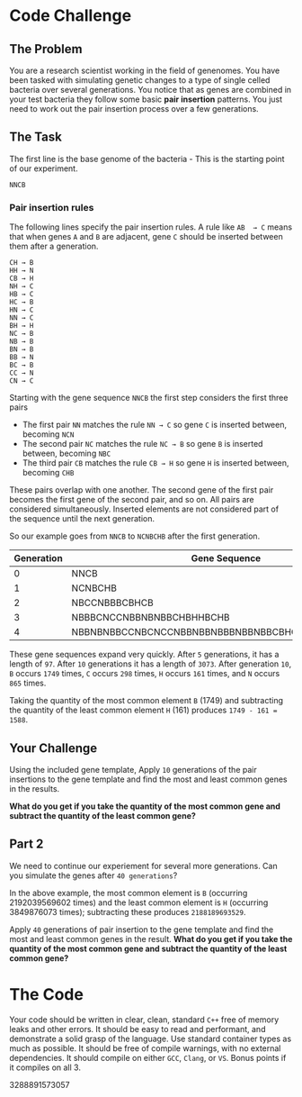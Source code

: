 # Code Challenge

## The Problem

You are a research scientist working in the field of genenomes. You have been tasked with simulating genetic changes to a type of single celled bacteria over several generations. You notice that as genes are combined in your test bacteria they follow some basic **pair insertion** patterns. You just need to work out the pair insertion process over a few generations.

## The Task

The first line is the base genome of the bacteria - This is the starting point of our experiment. 
```
NNCB
```

### Pair insertion rules

The following lines specify the pair insertion rules. A rule like `AB  → C` means that when genes `A` and `B` are adjacent, gene `C` should be inserted between them after a generation.

```
CH → B
HH → N
CB → H
NH → C
HB → C
HC → B
HN → C
NN → C
BH → H
NC → B
NB → B
BN → B
BB → N
BC → B
CC → N
CN → C
```

Starting with the gene sequence `NNCB` the first step considers the first three pairs
- The  first pair `NN` matches the rule `NN → C` so gene `C` is inserted between, becoming `NCN`
- The second pair `NC` matches the rule `NC → B` so gene `B` is inserted between, becoming `NBC`
- The third pair `CB` matches the rule `CB → H` so gene `H` is inserted between, becoming `CHB`

These pairs overlap with one another. The second gene of the first pair becomes the first gene of the second pair, and so on. All pairs are considered simultaneously. Inserted elements are not considered part of the sequence until the next generation. 

So our example goes from `NNCB` to `NCNBCHB` after the first generation.

| Generation | Gene Sequence |
| ------ | ------- |
| 0 | NNCB |
| 1 | NCNBCHB |
| 2 | NBCCNBBBCBHCB |
| 3 | NBBBCNCCNBBNBNBBCHBHHBCHB |
| 4 | NBBNBNBBCCNBCNCCNBBNBBNBBBNBBNBBCBHCBHHNHCBBCBHCB |

These gene sequences expand very quickly. After `5` generations, it has a length of `97`. After `10` generations it has a length of `3073`. After generation `10`, `B` occurs `1749` times, `C` occurs `298` times, `H` occurs `161` times, and `N` occurs `865` times. 

Taking the quantity of the most common element `B` (1749) and subtracting the quantity of the least common element `H` (161) produces `1749 - 161 = 1588`. 

## Your Challenge

Using the included gene template, Apply `10` generations of the pair insertions to the gene template and find the most and least common genes in the results. 

**What do you get if you take the quantity of the most common gene and subtract the quantity of the least common gene?**

## Part 2

We need to continue our experiement for several more generations. Can you simulate the genes after `40 generations`? 

In the above example, the most common element is `B` (occurring 2192039569602 times) and the least common element is `H` (occurring 3849876073 times); subtracting these produces `2188189693529`.

Apply `40` generations of pair insertion to the gene template and find the most and least common genes in the result. **What do you get if you take the quantity of the most common gene and subtract the quantity of the least common gene?**


# The Code

Your code should be written in clear, clean, standard `C++` free of memory leaks and other errors. It should be easy to read and performant, and demonstrate a solid grasp of the language. Use standard container types as much as possible. It should be free of compile warnings, with no external dependencies. It should compile on either `GCC`, `Clang`, or `VS`. Bonus points if it compiles on all 3.



3288891573057


